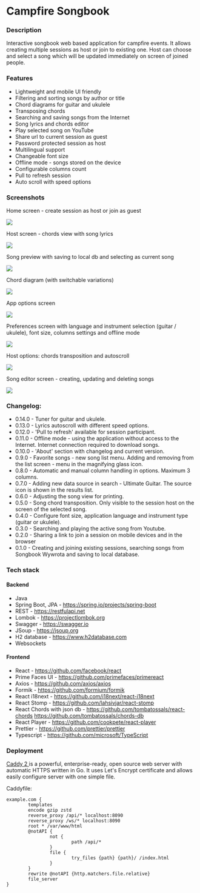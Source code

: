 # Campfire Songbook

### Description

Interactive songbook web based application for campfire events. 
It allows creating multiple sessions as host or join to existing one.
Host can choose and select a song which will be updated immediately on screen of joined people.

### Features

- Lightweight and mobile UI friendly
- Filtering and sorting songs by author or title
- Chord diagrams for guitar and ukulele
- Transposing chords
- Searching and saving songs from the Internet
- Song lyrics and chords editor
- Play selected song on YouTube
- Share url to current session as guest
- Password protected session as host
- Multilingual support
- Changeable font size
- Offline mode - songs stored on the device
- Configurable columns count
- Pull to refresh session
- Auto scroll with speed options

### Screenshots

Home screen - create session as host or join as guest

![](img/home_screen.jpg)

Host screen - chords view with song lyrics

![](img/host_screen.jpg)

Song preview with saving to local db and selecting as current song

![](img/preview_screen.jpg)

Chord diagram (with switchable variations)

![](img/horizontal_chord_screen.jpg)

App options screen

![](img/app_options.jpg)

Preferences screen with language and instrument selection (guitar / ukulele), font size, columns settings and offline mode

![](img/preferences_horizontal_screen.jpg)

Host options: chords transposition and autoscroll

![](img/transposition_and_autoscroll.jpg)

Song editor screen - creating, updating and deleting songs

![](img/song_editor.jpg)

### Changelog:

- 0.14.0 - Tuner for guitar and ukulele.
- 0.13.0 - Lyrics autoscroll with different speed options.
- 0.12.0 - 'Pull to refresh' available for session participant.
- 0.11.0 - Offline mode - using the application without access to the Internet. Internet connection required to download songs.
- 0.10.0 - 'About' section with changelog and current version.
- 0.9.0 - Favorite songs - new song list menu. Adding and removing from the list screen - menu in the magnifying glass icon.
- 0.8.0 - Automatic and manual column handling in options. Maximum 3 columns.
- 0.7.0 - Adding new data source in search - Ultimate Guitar. The source icon is shown in the results list.
- 0.6.0 - Adjusting the song view for printing.
- 0.5.0 - Song chord transposition. Only visible to the session host on the screen of the selected song.
- 0.4.0 - Configure font size, application language and instrument type (guitar or ukulele).
- 0.3.0 - Searching and playing the active song from Youtube.
- 0.2.0 - Sharing a link to join a session on mobile devices and in the browser
- 0.1.0 - Creating and joining existing sessions, searching songs from Songbook Wywrota and saving to local database.

### Tech stack

#### Backend

- Java
- Spring Boot, JPA - https://spring.io/projects/spring-boot
- REST - https://restfulapi.net
- Lombok - https://projectlombok.org
- Swagger - https://swagger.io
- JSoup - https://jsoup.org
- H2 database - https://www.h2database.com
- Websockets

#### Frontend

- React - https://github.com/facebook/react
- Prime Faces UI - https://github.com/primefaces/primereact
- Axios - https://github.com/axios/axios
- Formik - https://github.com/formium/formik
- React i18next - https://github.com/i18next/react-i18next
- React Stomp - https://github.com/lahsivjar/react-stomp
- React Chords with json db - https://github.com/tombatossals/react-chords https://github.com/tombatossals/chords-db
- React Player - https://github.com/cookpete/react-player
- Prettier - https://github.com/prettier/prettier
- Typescript - https://github.com/microsoft/TypeScript

### Deployment

[Caddy 2 ](https://caddyserver.com/) is a powerful, enterprise-ready, open source web server with automatic HTTPS written in Go. 
It uses Let's Encrypt certificate and allows easily configure server with one simple file.

Caddyfile:

```
example.com {
        templates
        encode gzip zstd
        reverse_proxy /api/* localhost:8090
        reverse_proxy /ws/* localhost:8090
        root * /var/www/html
        @notAPI {
                not {
                        path /api/*
                }
                file {
                        try_files {path} {path}/ /index.html
                }
        }
        rewrite @notAPI {http.matchers.file.relative}
        file_server
}
```
